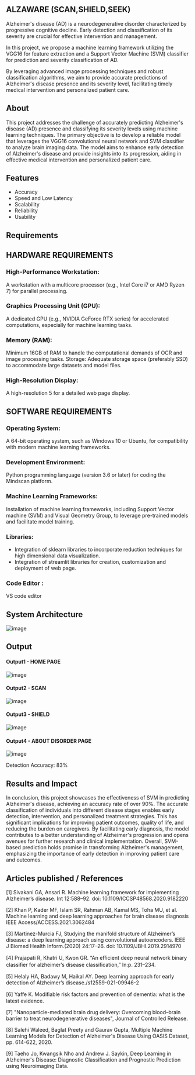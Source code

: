 ## ALZAWARE (SCAN,SHIELD,SEEK) 

Alzheimer's disease (AD) is a neurodegenerative disorder characterized by progressive cognitive decline. Early detection and classification of its severity are crucial for effective intervention and management. 

In this project, we propose a machine learning framework utilizing the VGG16 for feature extraction and a Support Vector Machine (SVM) classifier for prediction and severity classification of AD. 

By leveraging advanced image processing techniques and robust classification algorithms, we aim to provide accurate predictions of Alzheimer's disease presence and its severity level, facilitating timely medical intervention and personalized patient care.
 
## About

This project addresses the challenge of accurately predicting Alzheimer's disease (AD) presence and classifying its severity levels using machine learning techniques. The primary objective is to develop a reliable model that leverages the VGG16 convolutional neural network and SVM classifier to analyze brain imaging data. The model aims to enhance early detection of Alzheimer's disease and provide insights into its progression, aiding in effective medical intervention and personalized patient care.

## Features
- Accuracy
- Speed and Low Latency
- Scalability
- Reliability
- Usability

## Requirements
## HARDWARE REQUIREMENTS
### High-Performance Workstation:
A workstation with a multicore processor (e.g., Intel Core i7 or AMD Ryzen 7) for parallel processing.
### Graphics Processing Unit (GPU): 
A dedicated GPU (e.g., NVIDIA GeForce RTX series) for accelerated computations, especially for machine learning tasks.
### Memory (RAM):
Minimum 16GB of RAM to handle the computational demands of OCR and image processing tasks.
Storage: Adequate storage space (preferably SSD) to accommodate large datasets and model files.
### High-Resolution Display: 
A high-resolution 5 for a detailed web page display.
                         
## SOFTWARE REQUIREMENTS
### Operating System: 
A 64-bit operating system, such as Windows 10 or Ubuntu, for compatibility with modern machine learning frameworks.
### Development Environment: 
Python programming language (version 3.6 or later) for coding the Mindscan platform.
### Machine Learning Frameworks: 
Installation of machine learning frameworks, including Support Vector machine (SVM) and Visual Geometry Group, to leverage pre-trained models and facilitate model training.
### Libraries: 
- Integration of sklearn libraries to incorporate reduction techniques for high dimensional data visualization.
- Integration of streamlit libraries for creation, customization and deployment of web page.
### Code Editor : 
VS code editor

## System Architecture

![image](https://github.com/rithaniepriyanka/ALZAWARE/assets/75235132/8797f39f-3537-4271-8c45-98e617b570f5)

## Output
#### Output1 - HOME PAGE 

![image](https://github.com/rithaniepriyanka/ALZAWARE/assets/75235132/7ec0b894-b87d-46ef-8698-c8fb9ae4938b)

#### Output2 - SCAN 

![image](https://github.com/rithaniepriyanka/ALZAWARE/assets/75235132/05acd8aa-10db-4e14-a812-4c26a947c950)

#### Output3 - SHIELD

![image](https://github.com/rithaniepriyanka/ALZAWARE/assets/75235132/ecfd406c-054e-4186-a6b4-db67834a55ba)

#### Output4 - ABOUT DISORDER PAGE 

![image](https://github.com/Dhayanitha/MINDSCAN/assets/75235032/e0ed3eb1-916b-4ad8-90bc-fa1ad61c2a8b)

Detection Accuracy: 83%

## Results and Impact

In conclusion, this project showcases the effectiveness of SVM in predicting Alzheimer's disease, achieving an accuracy rate of over 90%. The accurate classification of individuals into different disease stages enables early detection, intervention, and personalized treatment strategies. This has significant implications for improving patient outcomes, quality of life, and reducing the burden on caregivers. By facilitating early diagnosis, the model contributes to a better understanding of Alzheimer's progression and opens avenues for further research and clinical implementation. Overall, SVM-based prediction holds promise in transforming Alzheimer's management, emphasizing the importance of early detection in improving patient care and outcomes.

## Articles published / References

[1] Sivakani GA, Ansari R. Machine learning framework for implementing
Alzheimer’s disease. Int 12:588–92. doi: 10.1109/ICCSP48568.2020.9182220

[2] Khan P, Kader MF, Islam SR, Rahman AB, Kamal MS, Toha MU,
et al. Machine learning and deep learning approaches for brain disease
diagnosis IEEE Access/ACCESS.2021.3062484

[3] Martinez-Murcia FJ, Studying the manifold structure of Alzheimer’s disease: a deep learning approach using convolutional autoencoders. IEEE J Biomed Health Inform.(2020) 24:17–26. doi: 10.1109/JBHI.2019.2914970

[4] Prajapati R, Khatri U, Kwon GR. “An eﬃcient deep neural network binary
classiﬁer for alzheimer’s disease classiﬁcation,” In:p. 231–234.

[5] Helaly HA, Badawy M, Haikal AY. Deep learning approach for
early detection of Alzheimer’s disease./s12559-021-09946-2

[6] Yaﬀe K. Modiﬁable risk factors and prevention of dementia:
what is the latest evidence. 

[7] "Nanoparticle-mediated brain drug delivery: Overcoming blood–brain barrier to treat neurodegenerative diseases", Journal of Controlled Release.

[8] Salehi Waleed, Baglat Preety and Gaurav Gupta, Multiple Machine Learning Models for Detection of Alzheimer's Disease Using OASIS Dataset, pp. 614-622, 2020.

[9] Taeho Jo, Kwangsik Nho and Andrew J. Saykin, Deep Learning in Alzheimer's Disease: Diagnostic Classification and Prognostic Prediction using Neuroimaging Data.





